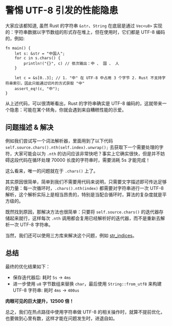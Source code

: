 # 警惕 UTF-8 引发的性能隐患

大家应该都知道, 虽然 Rust 的字符串 `&str`、`String` 在底层是通过 `Vec<u8>` 实现的：字符串数据以字节数组的形式存在堆上，但在使用时，它们都是 UTF-8 编码的，例如:

```rust,ignore,mdbook-runnable
fn main() {
    let s: &str = "中国人";
    for c in s.chars() {
        println!("{}", c) // 依次输出：中 、 国 、 人
    }

    let c = &s[0..3]; // 1. "中" 在 UTF-8 中占用 3 个字节 2. Rust 不支持字符串索引，因此只能通过切片的方式获取 "中"
    assert_eq!(c, "中");
}
```

从上述代码，可以很清晰看出，Rust 的字符串确实是 UTF-8 编码的，这就带来一个隐患：可能在某个转角，你就会遇到来自糟糕性能的示爱。

## 问题描述 & 解决

例如我们尝试写一个词法解析器，里面用到了以下代码 `self.source.chars().nth(self.index).unwrap();` 去获取下一个需要处理的字符，大家可能会以为 `.nth` 的访问应该非常快吧？事实上它确实很快，但是并不妨碍这段代码在循环处理 70000 长度的字符串时，需要消耗 5s 才能完成！

这么看来，唯一的问题就在于 `.chars()` 上了。

其实原因很简单，简单到我们不需要用代码来说明，只需要文字描述即可传达足够的力量：每一次循环时，`.chars().nth(index)` 都需要对字符串进行一次 UTF-8 解析，这个解析实际上是相当昂贵的，特别是当配合循环时，算法的复杂度就是平方级的。

既然找到原因，那解决方法也很简单：只要将 `self.source.chars()` 的迭代器存储起来就行，这样每次 `.nth` 调用都会复用已经解析好的迭代器，而不是重新去解析一次 UTF-8 字符串。

当然，我们还可以使用三方库来解决这个问题，例如 [str_indices](https://crates.io/crates/str_indices)。

## 总结

最终的优化结果如下：

- 保存迭代器后: 耗时 `5s` -> `4ms`
- 进一步使用 `u8` 字节数组来替换 `char`，最后使用 `String::from_utf8` 来构建 UTF-8 字符串: 耗时 `4ms` -> `400us`

**肉眼可见的巨大提升，12500 倍！**

总之，我们在热点路径中使用字符串做 UTF-8 的相关操作时，就算不提前优化，也要做到心里有数，这样才能在问题发生时，进退自如。

